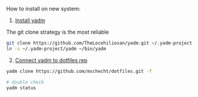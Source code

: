 How to install on new system:

1. [Install yadm](https://yadm.io/docs/install#download:~:text=PATH%20and%20situation.-,Clone,-You%20might%20wish)

The git clone strategy is the most reliable
```bash
git clone https://github.com/TheLocehiliosan/yadm.git ~/.yadm-project
ln -s ~/.yadm-project/yadm ~/bin/yadm
```

2. [Connect yadm to dotfiles rep](https://yadm.io/docs/getting_started#:~:text=If%20you%20have%20an%20existing%20remote%20repository)

```bash
yadm clone https://github.com/mschecht/dotfiles.git -f

# double check
yadm status
```
